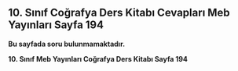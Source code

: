 ## 10. Sınıf Coğrafya Ders Kitabı Cevapları Meb Yayınları Sayfa 194

**Bu sayfada soru bulunmamaktadır.**

**10. Sınıf Meb Yayınları Coğrafya Ders Kitabı Sayfa 194**
